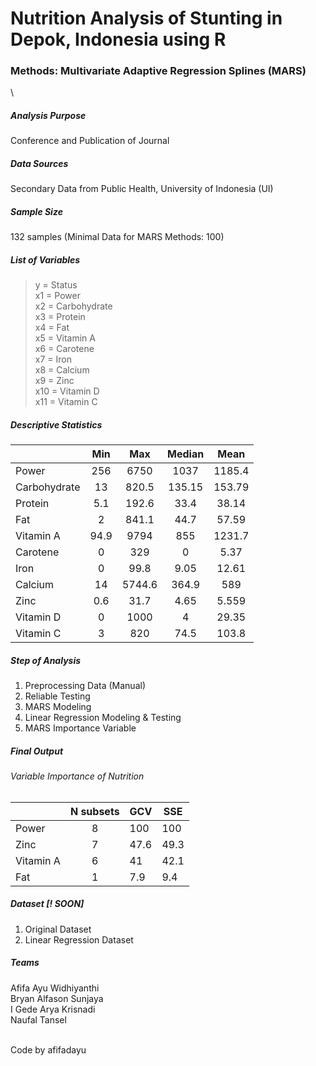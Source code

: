 # Nutrition Analysis of Stunting in Depok, Indonesia using R
### Methods: Multivariate Adaptive Regression Splines (MARS)
\

##### Analysis Purpose
Conference and Publication of Journal

##### Data Sources
Secondary Data from Public Health, University of Indonesia (UI)

##### Sample Size
132 samples (Minimal Data for MARS Methods: 100)

##### List of Variables
> y = Status \
> x1 = Power \
> x2 = Carbohydrate \
> x3 = Protein \
> x4 = Fat \
> x5 = Vitamin A \
> x6 = Carotene \
> x7 = Iron \
> x8 = Calcium \
> x9 = Zinc \
> x10 = Vitamin D \
> x11 = Vitamin C 

##### Descriptive Statistics
|              |  Min |   Max  | Median |  Mean  |
|--------------|:----:|:------:|:------:|:------:|
| Power        |  256 |   6750 |   1037 | 1185.4 |
| Carbohydrate |   13 |  820.5 | 135.15 | 153.79 |
| Protein      |  5.1 |  192.6 |   33.4 |  38.14 |
| Fat          |    2 |  841.1 |   44.7 |  57.59 |
| Vitamin A    | 94.9 |   9794 |    855 | 1231.7 |
| Carotene     |    0 |    329 |      0 |   5.37 |
| Iron         |    0 |   99.8 |   9.05 |  12.61 |
| Calcium      |   14 | 5744.6 |  364.9 |    589 |
| Zinc         |  0.6 |   31.7 |   4.65 |  5.559 |
| Vitamin D    |    0 |   1000 |      4 |  29.35 |
| Vitamin C    |    3 |    820 |   74.5 |  103.8 |

##### Step of Analysis
1. Preprocessing Data (Manual)
2. Reliable Testing
3. MARS Modeling
4. Linear Regression Modeling & Testing
5. MARS Importance Variable

##### Final Output
###### Variable Importance of Nutrition
|           | N subsets | GCV  | SSE  |
|-----------|:---------:|------|------|
| Power     |         8 |  100 |  100 |
| Zinc      |         7 | 47.6 | 49.3 |
| Vitamin A |         6 |   41 | 42.1 |
| Fat       |         1 |  7.9 |  9.4 |

##### Dataset [! SOON]
1. Original Dataset
2. Linear Regression Dataset

##### Teams
Afifa Ayu Widhiyanthi \
Bryan Alfason Sunjaya \
I Gede Arya Krisnadi \
Naufal Tansel 

\
Code by afifadayu